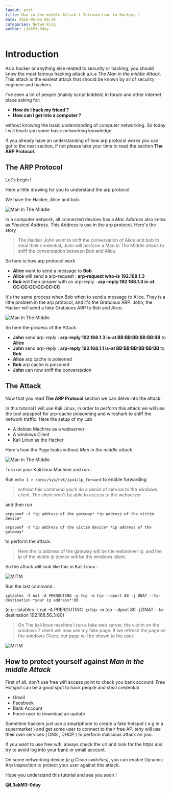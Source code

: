 ```yaml
--- 
layout: post 
title: Man in the middle Attack ( Introduction to Hacking )
date: 2016-05-02 09:39
categories: Networking
author: L3akM3-0day
--- 
```


# Introduction
As a hacker or anything else related to security or hacking, you should know the most famous hacking attack a.k.a *The Man in the middle Attack*. 
This attack is the easiest attack that should be known by all of security engineer and hackers.

I've seen a lot of people (mainly script kiddies) in forum and other internet place asking for:
- **How do I hack my friend ?** 
- **How can I get into a computer ?**

without knowing the basic understanding of computer networking. So today I will teach you some basic networking knowledge.

If you already have an understanding of how arp protocol works you can got to the next section, if not please take your time to read the section **The ARP Protocol**.

## The ARP Protocol

Let's begin ! 

Here a little drawing for you to understand the arp protocol.

We have the Hacker, Alice and bob.

![Man In The Middle](http://i.imgur.com/TpDL57z.png)

In a computer network, all connected devices has a _Mac Address_ also know as _Physical Address_. This Address is use in the arp protocol. 
Here's the story
> The Hacker John want to sniff the conversation of Alice and bob to steal their credential, John will perform a Man In The Middle attack to sniff the converstation between Bob and Alice.


So here is how arp protocol work

- **Alice** want to send a message to **Bob**
- **Alice** will send a arp-request : **arp-request who-is 192.168.1.3**
- **Bob** will then answer with an arp-reply : **arp-reply 192.168.1.3 is-at CC:CC:CC:CC:CC:CC**

It's the same process when Bob when to send a message to Alice.
They is a little problem in the arp protocol, and it's the Gratuious ARP. John, the Hacker will send a fake Gratuious ARP to Bob and Alice.

![Man In The Middle](http://i.imgur.com/r1sBhxY.png)

So here the process of the Attack :

- **John** send arp-reply : **arp-reply 192.168.1.3 is-at BB:BB:BB:BB:BB:BB** to **Alice**
- **John** send arp-reply : **arp-reply 192.168.1.1 is-at BB:BB:BB:BB:BB:BB** to **Bob**
- **Alice** arp cache is poisoned 
- **Bob** arp cache is poisoned 
- **John** can now sniff the converstation 





## The Attack
Now that you read **The ARP Protocol** section we can delve into the attack.

In this tutorial I will use Kali Linux, in order to perform this attack we will use the tool arpspoof for arp-cache poisonning and wireshark to sniff the network traffic.
Here the setup of my Lab 
- A debian Machine as a webserver
- A windows Client
- Kali Linux as the Hacker

Here's how the Page looks without *Man in the middle attack*

![Man In The Middle](http://i.imgur.com/npk2H7x.png)


Turn on your Kali linux Machine and run :

Run `echo 1 > /proc/sys/net/ipv4/ip_forward` to enable forwarding 

> without this command you'll do a denial of service to the windows client. The client won't be able to access to the webserver

and then run 

`arpspoof -t *ip address of the gateway* *ip address of the victim device*`

`arpspoof -t *ip address of the victim device* *ip address of the gateway* `

to perform the attack.

> Here the ip address of the gateway will be the webserver ip, and the ip of the victim ip device will be the windows client

So the attack will look like this in Kali Linux :

![MITM](http://i.imgur.com/itJ30gw.jpg)

Run the last command : 

`iptables -t nat -A PREROUTING -p tcp -m tcp --dport 80 -j DNAT --to-destination *your ip address*:80`

(e.g : iptables -t nat -A PREROUTING -p tcp -m tcp --dport 80 -j DNAT --to-destination 192.168.56.3:80)

> On The kali linux machine I run a fake web server, the victim on the windows 7 client will now see my fake page. If we refresh the page on the windows Client, our page will be shown to the user.

![MITM](http://i.imgur.com/hth12FJ.png)

## How to protect yourself against _Man in the middle Attack_
First of all, don't use free wifi access point to check you bank account. Free Hotspot can be a good spot to hack people and steal credential
- Gmail
- Facebook
- Bank Account
- Force user to download an update

Sometime hackers just use a smartphone to create a fake hotspot ( e.g in a supermarket ) and get some user to connect to their free AP. 
tehy will use their own services ( DNS , DHCP ) to perform malicious attack on you.

If you want to use free wifi, always check the url and look for the *https* and try to avoid log into your bank or email account.

On some networking device *(e.g Cisco switches)*, you can enable Dynamic Arp Inspection to protect your user against this attack.

Hope you understand this tutorial and see you soon ! 

**@L3akM3-0day**

